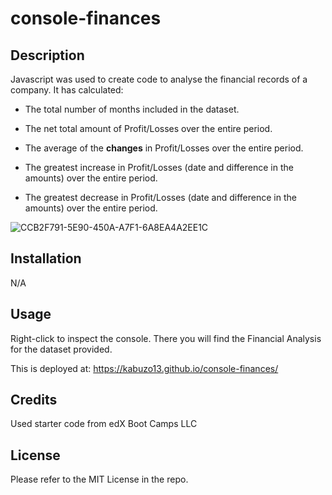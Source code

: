 # console-finances

## Description
Javascript was used to create code to analyse the financial records of a company. 
It has calculated:
* The total number of months included in the dataset.

* The net total amount of Profit/Losses over the entire period.

* The average of the **changes** in Profit/Losses over the entire period.

* The greatest increase in Profit/Losses (date and difference in the amounts) over the entire period.

* The greatest decrease in Profit/Losses (date and difference in the amounts) over the entire period.


![CCB2F791-5E90-450A-A7F1-6A8EA4A2EE1C](https://github.com/kabuzo13/console-finances/assets/151530090/04448cfa-c29c-469d-bc5d-c7b73c9e8f91)



## Installation

N/A

## Usage

Right-click to inspect the console. There you will find the Financial Analysis for the dataset provided. 

This is deployed at: https://kabuzo13.github.io/console-finances/

## Credits

Used starter code from edX Boot Camps LLC

## License

Please refer to the MIT License in the repo. 
